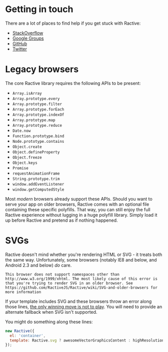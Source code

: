 # Getting in touch

There are a lot of places to find help if you get stuck with Ractive:

* [StackOverflow](http://stackoverflow.com/questions/tagged/ractivejs)
* [Google Groups](http://groups.google.com/forum/#!forum/ractive-js)
* [GitHub](https://github.com/ractivejs/ractive/issues)
* [Twitter](http://twitter.com/RactiveJS)

# Legacy browsers

The core Ractive library requires the following APIs to be present:

- `Array.isArray`
- `Array.prototype.every`
- `Array.prototype.filter`
- `Array.prototype.forEach`
- `Array.prototype.indexOf`
- `Array.prototype.map`
- `Array.prototype.reduce`
- `Date.now`
- `Function.prototype.bind`
- `Node.prototype.contains`
- `Object.create`
- `Object.defineProperty`
- `Object.freeze`
- `Object.keys`
- `Promise`
- `requestAnimationFrame`
- `String.prototype.trim`
- `window.addEventListener`
- `window.getComputedStyle`

Most _modern_ browsers already support these APIs. Should you want to serve your app on older browsers, Ractive comes with an optional file containing these specific polyfills. That way, you can still enjoy the full Ractive experience without lugging in a huge polyfill library. Simply load it up before Ractive and pretend as if nothing happened.

# SVGs

Ractive doesn't mind whether you're rendering HTML or SVG - it treats both the same way. Unfortunately, some browsers (notably IE8 and below, and Android 2.3 and below) *do* care.

```
This browser does not support namespaces other than http://www.w3.org/1999/xhtml. The most likely cause of this error is that you're trying to render SVG in an older browser. See https://github.com/RactiveJS/Ractive/wiki/SVG-and-older-browsers for more information
```

If your template includes SVG and these browsers throw an error along those lines, [the only winning move is not to play](http://xkcd.com/601/). You will need to provide an alternate fallback when SVG isn't supported.

You might do something along these lines:

```js
new Ractive({
  el: 'container',
  template: Ractive.svg ? awesomeVectorGraphicsContent : highResolutionImageContent
});
```
